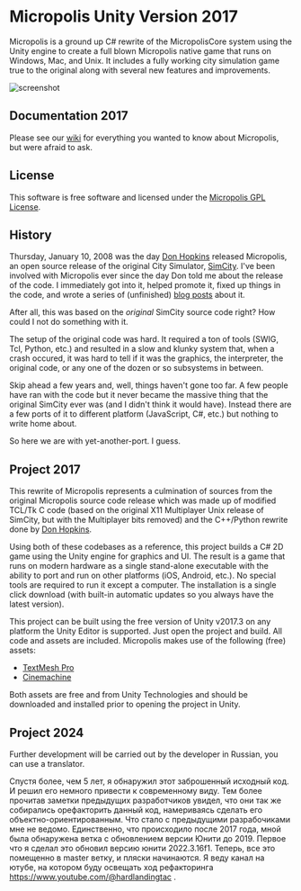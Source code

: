 # Micropolis Unity Version 2017

Micropolis is a ground up C# rewrite of the MicropolisCore system using the Unity engine to create a full blown Micropolis native game that runs on Windows, Mac, and Unix. It includes a fully working city simulation game true to the original along with several new features and improvements.

![screenshot](https://github.com/bsimser/micropolis-unity/blob/develop/images/micropolis.png)

## Documentation 2017

Please see our [wiki](https://github.com/bsimser/micropolis-unity/wiki) for everything you wanted to know about Micropolis, but were afraid to ask.

## License

This software is free software and licensed under the [Micropolis GPL License](https://github.com/bsimser/Micropolis/blob/master/LICENSE.md). 

## History

Thursday, January 10, 2008 was the day [Don Hopkins](https://github.com/SimHacker) released Micropolis, an open source release of the original City Simulator, [SimCity](https://en.wikipedia.org/wiki/SimCity). I've been involved with Micropolis ever since the day Don told me about the release of the code. I immediately got into it, helped promote it, fixed up things in the code, and wrote a series of (unfinished) [blog posts](https://weblogs.asp.net/bsimser/building-a-city-the-series) about it.

After all, this was based on the *original* SimCity source code right? How could I not do something with it.

The setup of the original code was hard. It required a ton of tools (SWIG, Tcl, Python, etc.) and resulted in a slow and klunky system that, when a crash occured, it was hard to tell if it was the graphics, the interpreter, the original code, or any one of the dozen or so subsystems in between.

Skip ahead a few years and, well, things haven't gone too far. A few people have ran with the code but it never became the massive thing that the original SimCity ever was (and I didn't think it would have). Instead there are a few ports of it to different platform (JavaScript, C#, etc.) but nothing to write home about.

So here we are with yet-another-port. I guess.

## Project 2017

This rewrite of Micropolis represents a culmination of sources from the original Micropolis source code release which was made up of modified TCL/Tk C code (based on the original X11 Multiplayer Unix release of SimCity, but with the Multiplayer bits removed) and the C++/Python rewrite done by [Don Hopkins](https://github.com/SimHacker). 

Using both of these codebases as a reference, this project builds a C# 2D game using the Unity engine for graphics and UI. The result is a game that runs on modern hardware as a single stand-alone executable with the ability to port and run on other platforms (iOS, Android, etc.). No special tools are required to run it except a computer. The installation is a single click download (with built-in automatic updates so you always have the latest version).

This project can be built using the free version of Unity v2017.3 on any platform the Unity Editor is supported. Just open the project and build. All code and assets are included. Micropolis makes use of the following (free) assets:
* [TextMesh Pro](https://assetstore.unity.com/packages/essentials/beta-projects/textmesh-pro-84126)
* [Cinemachine](https://assetstore.unity.com/packages/essentials/cinemachine-79898)

Both assets are free and from Unity Technologies and should be downloaded and installed prior to opening the project in Unity.

## Project 2024
Further development will be carried out by the developer in Russian, you can use a translator.

Спустя более, чем 5 лет, я обнаружил этот заброшенный исходный код. И решил его немного привести к современному виду. Тем более прочитав заметки предыдущих разработчиков увидел, что они так же собирались орефакторить данный код, намериваясь сделать его объектно-ориентированным. Что стало с предыдущими разрабочиками мне не ведомо. Единственно, что происходило после 2017 года, мной была обнаружена ветка с обновлением версии Юнити до 2019. Первое что я сделал это обновил версию юнити 2022.3.16f1. Теперь, все это помещенно в master ветку, и пляски начинаются. Я веду канал на ютубе, на котором буду освещать ход рефакторинга https://www.youtube.com/@hardlandingtac . 

